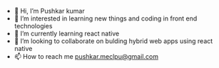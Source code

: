 - 👋 Hi, I’m Pushkar kumar
- 👀 I’m interested in learning new things and coding in front end technologies
- 🌱 I’m currently learning react native 
- 💞️ I’m looking to collaborate on bulding hybrid web apps using react native
- 📫 How to reach me pushkar.meclpu@gmail.com

<!---
PushkarMandark/PushkarMandark is a ✨ special ✨ repository because its `README.md` (this file) appears on your GitHub profile.
You can click the Preview link to take a look at your changes.
--->
